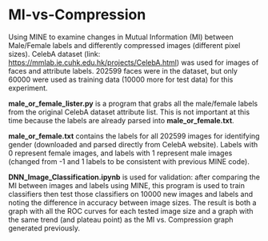 # MI-vs-Compression
Using MINE to examine changes in Mutual Information (MI) between Male/Female labels and differently compressed images (different pixel sizes).
CelebA dataset (link: https://mmlab.ie.cuhk.edu.hk/projects/CelebA.html) was used for images of faces and attribute labels. 202599 faces were in the dataset, but only 60000 were used as training data (10000 more for test data) for this experiment. 

**male_or_female_lister.py** is a program that grabs all the male/female labels from the original CelebA dataset attribute list. This is not important at this time because the labels are already parsed into **male_or_female.txt**.

**male_or_female.txt** contains the labels for all 202599 images for identifying gender (downloaded and parsed directly from CelebA website). Labels with 0 represent female images, and labels with 1 represent male images (changed from -1 and 1 labels to be consistent with previous MINE code).  

**DNN_Image_Classification.ipynb** is used for validation: after comparing the MI between images and labels using MINE, this program is used to train classifiers then test those classifiers on 10000 new images and labels and noting the difference in accuracy between image sizes. The result is both a graph with all the ROC curves for each tested image size and a graph with the same trend (and plateau point) as the MI vs. Compression graph generated previously.

